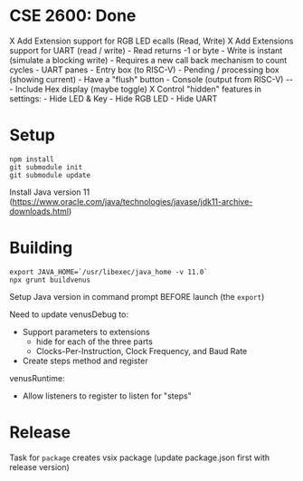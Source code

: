 # CSE 2600: Done

X Add Extension support for RGB LED ecalls (Read, Write)
X Add Extensions support for UART (read / write)
    - Read returns -1 or byte 
    - Write is instant (simulate a blocking write)
    - Requires a new call back mechanism to count cycles 
    - UART panes
        - Entry box (to RISC-V)
        - Pending / processing box (showing current)
        - Have a "flush" button
        - Console (output from RISC-V) --- Include Hex display (maybe toggle)
X Control "hidden" features in settings: 
    - Hide LED & Key
    - Hide RGB LED
    - Hide UART


# Setup

```
npm install
git submodule init
git submodule update
```

Install Java version 11 (https://www.oracle.com/java/technologies/javase/jdk11-archive-downloads.html)

# Building

```
export JAVA_HOME=`/usr/libexec/java_home -v 11.0` 
npx grunt buildvenus
```

Setup Java version in command prompt BEFORE launch (the `export`)


Need to update venusDebug to:
* Support parameters to extensions 
    * hide for each of the three parts
    * Clocks-Per-Instruction, Clock Frequency, and Baud Rate
* Create steps method and register

venusRuntime:
* Allow listeners to register to listen for "steps"

# Release

Task for `package` creates vsix package (update package.json first with release version)
